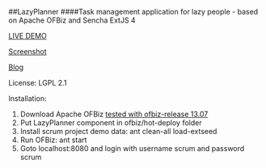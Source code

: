 ##LazyPlanner
####Task management application for lazy people - based on Apache OFBiz and Sencha ExtJS 4

[LIVE DEMO](http://lazyplanner.ofbizian.com/)

[Screenshot](http://3.bp.blogspot.com/-RfNouR8-B8o/Ui5J3cHxmMI/AAAAAAAAAQw/LjpGtjFwBIU/s1600/Screen+Shot+2013-09-09+at+22.22.46.png)

[Blog](http://www.ofbizian.com/2013/09/an-old-pet-project-based-on-sencha-ext.html)

License: LGPL 2.1

Installation:  
1. Download Apache OFBiz [tested with ofbiz-release 13.07](https://github.com/apache/ofbiz/archive/release13.07.zip)  
2. Put LazyPlanner component in ofbiz/hot-deploy folder  
3. Install scrum project demo data: ant clean-all load-extseed  
4. Run OFBiz: ant start  
5. Goto localhost:8080 and login with username scrum and password scrum  
